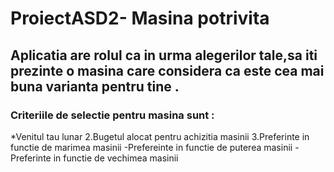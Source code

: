 # ProiectASD2- Masina potrivita 
## Aplicatia are rolul ca in urma alegerilor tale,sa iti prezinte o masina care considera ca este cea mai buna varianta pentru tine .

### Criteriile de selectie pentru masina sunt : 
 *Venitul tau lunar
 2.Bugetul alocat pentru achizitia masinii
 3.Preferinte in functie de marimea masinii
-Prefereinte in functie de puterea masinii
-Preferinte in functie de vechimea masinii

